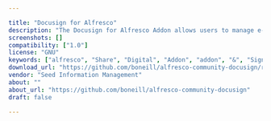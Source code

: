 ```yaml
---

title: "Docusign for Alfresco"
description: "The Docusign for Alfresco Addon allows users to manage e-signature requests from Alfresco. It integrates with Docusign to manage the signature proceess. A user can request a signature from multiple signees and then keep track of the signature request lifecycle using a Signatures Dashboard. Meanwhile the original and signed documents are stored in the Alfresco Repository to allow for your record keeping requirements. The solution includes changes to Share and Digital Workspce for user interaction and a Rest interface for integration scenarios."
screenshots: []
compatibility: ["1.0"]
license: "GNU"
keywords: ["alfresco", "Share", "Digital", "Addon", "addon", "&", "Signature", "plugin", "community", "Connector", "Rest", "Alfresco", "Workspace", "Docusign"]
download_url: "https://github.com/boneill/alfresco-community-docusign/releases"
vendor: "Seed Information Management"
about: ""
about_url: "https://github.com/boneill/alfresco-community-docusign"
draft: false

---
```

